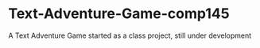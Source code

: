 # Text-Adventure-Game-comp145
A Text Adventure Game started as a class project, still under development
